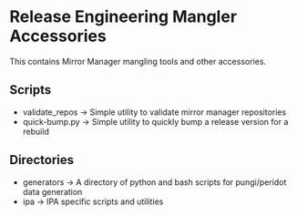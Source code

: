 Release Engineering Mangler Accessories
==================================================

This contains Mirror Manager mangling tools and other accessories.

Scripts
-------

* validate_repos -> Simple utility to validate mirror manager repositories
* quick-bump.py -> Simple utility to quickly bump a release version for a rebuild

Directories
-----------

* generators -> A directory of python and bash scripts for pungi/peridot data generation
* ipa -> IPA specific scripts and utilities
